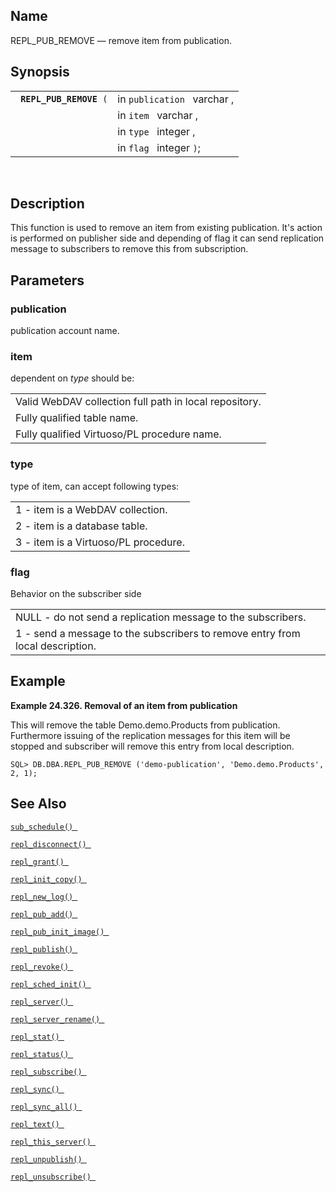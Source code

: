 <div>

<div>

</div>

<div>

## Name

REPL_PUB_REMOVE — remove item from publication.

</div>

<div>

## Synopsis

<div>

|                              |                             |
|------------------------------|-----------------------------|
| ` `**`REPL_PUB_REMOVE`**` (` | in `publication ` varchar , |
|                              | in `item ` varchar ,        |
|                              | in `type ` integer ,        |
|                              | in `flag ` integer `)`;     |

<div>

 

</div>

</div>

</div>

<div>

## Description

This function is used to remove an item from existing publication. It's
action is performed on publisher side and depending of flag it can send
replication message to subscribers to remove this from subscription.

</div>

<div>

## Parameters

<div>

### publication

publication account name.

</div>

<div>

### item

dependent on <span class="emphasis">*type* </span> should be:

|                                                        |
|--------------------------------------------------------|
| Valid WebDAV collection full path in local repository. |
| Fully qualified table name.                            |
| Fully qualified Virtuoso/PL procedure name.            |

</div>

<div>

### type

type of item, can accept following types:

|                                      |
|--------------------------------------|
| 1 - item is a WebDAV collection.     |
| 2 - item is a database table.        |
| 3 - item is a Virtuoso/PL procedure. |

</div>

<div>

### flag

Behavior on the subscriber side

|                                                                               |
|-------------------------------------------------------------------------------|
| NULL - do not send a replication message to the subscribers.                  |
| 1 - send a message to the subscribers to remove entry from local description. |

</div>

</div>

<div>

## Example

<div>

**Example 24.326. Removal of an item from publication**

<div>

This will remove the table Demo.demo.Products from publication.
Furthermore issuing of the replication messages for this item will be
stopped and subscriber will remove this entry from local description.

``` screen
SQL> DB.DBA.REPL_PUB_REMOVE ('demo-publication', 'Demo.demo.Products', 2, 1);
```

</div>

</div>

  

</div>

<div>

## See Also

<a href="fn_sub_schedule.html" class="link" title="sub_schedule"><code
class="function">sub_schedule() </code></a>

<a href="fn_repl_disconnect.html" class="link"
title="repl_disconnect"><code
class="function">repl_disconnect() </code></a>

<a href="fn_repl_grant.html" class="link" title="REPL_GRANT"><code
class="function">repl_grant() </code></a>

<a href="fn_repl_init_copy.html" class="link"
title="REPL_INIT_COPY"><code
class="function">repl_init_copy() </code></a>

<a href="fn_repl_new_log.html" class="link" title="repl_new_log"><code
class="function">repl_new_log() </code></a>

<a href="fn_repl_pub_add.html" class="link" title="REPL_PUB_ADD"><code
class="function">repl_pub_add() </code></a>

<a href="fn_repl_pub_init_image.html" class="link"
title="REPL_PUB_INIT_IMAGE"><code
class="function">repl_pub_init_image() </code></a>

<a href="fn_repl_publish.html" class="link" title="REPL_PUBLISH"><code
class="function">repl_publish() </code></a>

<a href="fn_repl_revoke.html" class="link" title="REPL_REVOKE"><code
class="function">repl_revoke() </code></a>

<a href="fn_repl_sched_init.html" class="link"
title="REPL_SCHED_INIT"><code
class="function">repl_sched_init() </code></a>

<a href="fn_repl_server.html" class="link" title="REPL_SERVER"><code
class="function">repl_server() </code></a>

<a href="fn_repl_server_rename.html" class="link"
title="repl_server_rename"><code
class="function">repl_server_rename() </code></a>

<a href="fn_repl_stat.html" class="link" title="REPL_STAT"><code
class="function">repl_stat() </code></a>

<a href="fn_repl_status.html" class="link" title="repl_status"><code
class="function">repl_status() </code></a>

<a href="fn_repl_subscribe.html" class="link"
title="REPL_SUBSCRIBE"><code
class="function">repl_subscribe() </code></a>

<a href="fn_repl_sync.html" class="link" title="repl_sync"><code
class="function">repl_sync() </code></a>

<a href="fn_repl_sync_all.html" class="link" title="repl_sync_all"><code
class="function">repl_sync_all() </code></a>

<a href="fn_repl_text.html" class="link" title="repl_text"><code
class="function">repl_text() </code></a>

<a href="fn_repl_this_server.html" class="link"
title="repl_this_server"><code
class="function">repl_this_server() </code></a>

<a href="fn_repl_unpublish.html" class="link"
title="REPL_UNPUBLISH"><code
class="function">repl_unpublish() </code></a>

<a href="fn_repl_unsubscribe.html" class="link"
title="REPL_UNSUBSCRIBE"><code
class="function">repl_unsubscribe() </code></a>

</div>

</div>
